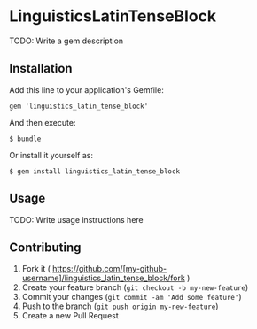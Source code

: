 # LinguisticsLatinTenseBlock

TODO: Write a gem description

## Installation

Add this line to your application's Gemfile:

    gem 'linguistics_latin_tense_block'

And then execute:

    $ bundle

Or install it yourself as:

    $ gem install linguistics_latin_tense_block

## Usage

TODO: Write usage instructions here

## Contributing

1. Fork it ( https://github.com/[my-github-username]/linguistics_latin_tense_block/fork )
2. Create your feature branch (`git checkout -b my-new-feature`)
3. Commit your changes (`git commit -am 'Add some feature'`)
4. Push to the branch (`git push origin my-new-feature`)
5. Create a new Pull Request
